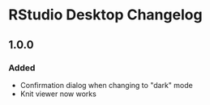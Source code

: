 # RStudio Desktop Changelog

## 1.0.0

### Added

- Confirmation dialog when changing to "dark" mode
- Knit viewer now works